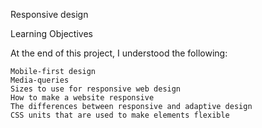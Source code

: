 Responsive design

Learning Objectives

At the end of this project, I understood the following:

    Mobile-first design
    Media-queries
    Sizes to use for responsive web design
    How to make a website responsive
    The differences between responsive and adaptive design
    CSS units that are used to make elements flexible

